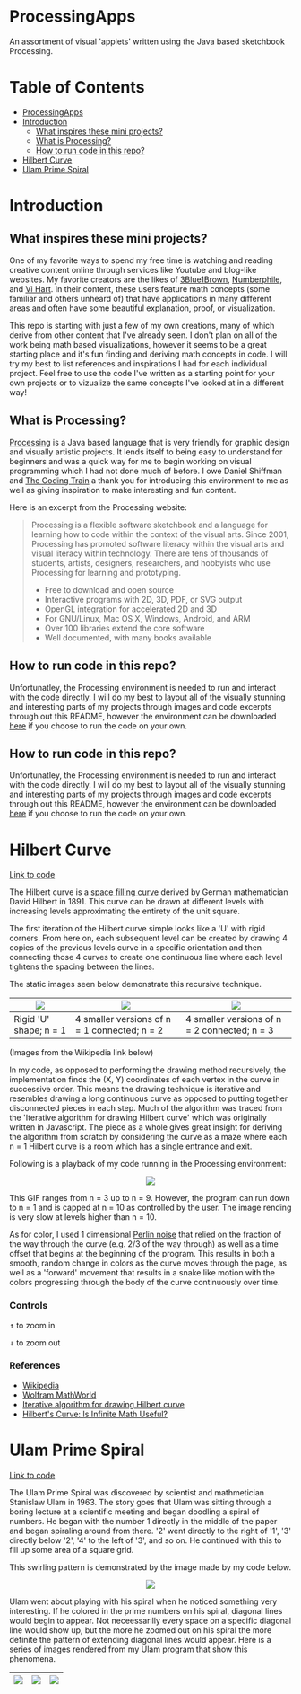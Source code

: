 # ProcessingApps
An assortment of visual 'applets' written using the Java based sketchbook Processing.

# Table of Contents
* [ProcessingApps](#processingapps)
* [Introduction](#introduction)
  * [What inspires these mini projects?](#what-inspires-these-mini-projects)
  * [What is Processing?](#what-is-processing)
  * [How to run code in this repo?](#how-to-run-code-in-this-repo)
* [Hilbert Curve](#hilbert-curve)
* [Ulam Prime Spiral](#ulam-prime-spiral)

# Introduction
## What inspires these mini projects?
One of my favorite ways to spend my free time is watching and reading creative content online through services like Youtube and blog-like websites.
My favorite creators are the likes of [3Blue1Brown](https://www.youtube.com/channel/UCYO_jab_esuFRV4b17AJtAw), [Numberphile](https://www.youtube.com/channel/UCoxcjq-8xIDTYp3uz647V5A), and [Vi Hart](https://www.youtube.com/user/Vihart).
In their content, these users feature math concepts (some familiar and others unheard of) that have applications in many different areas and often have some beautiful explanation, proof, or visualization. 

This repo is starting with just a few of my own creations, many of which derive from other content that I've already seen. I don't plan on all of the work being
math based visualizations, however it seems to be a great starting place and it's fun finding and deriving math concepts in code. 
I will try my best to list references and inspirations I had for each individual project. Feel free to use the code I've written as a starting point for your own projects
or to vizualize the same concepts I've looked at in a different way!

## What is Processing?
[Processing](https://processing.org/) is a Java based language that is very friendly for graphic design and visually artistic projects. It lends itself to being easy to understand for beginners and was a quick way for me to begin working on visual programming which I had not done much of before. I owe Daniel Shiffman and [The Coding Train](http://thecodingtrain.com/) a thank you for introducing this environment to me as well as giving inspiration to make interesting and fun content.

Here is an excerpt from the Processing website:
>Processing is a flexible software sketchbook and a language for learning how to code within the context of the visual arts. Since 2001, Processing has promoted software literacy within the visual arts and visual literacy within technology. There are tens of thousands of students, artists, designers, researchers, and hobbyists who use Processing for learning and prototyping.
>* Free to download and open source
>* Interactive programs with 2D, 3D, PDF, or SVG output
>* OpenGL integration for accelerated 2D and 3D
>* For GNU/Linux, Mac OS X, Windows, Android, and ARM
>* Over 100 libraries extend the core software
>* Well documented, with many books available

## How to run code in this repo?
Unfortunatley, the Processing environment is needed to run and interact with the code directly. I will do my best to layout all of the visually stunning and interesting parts of my projects through images and code excerpts through out this README, however the environment can be downloaded [here](https://processing.org/download/) if you choose to run the code on your own.

## How to run code in this repo?
Unfortunatley, the Processing environment is needed to run and interact with the code directly. I will do my best to layout all of the visually stunning and interesting parts of my projects through images and code excerpts through out this README, however the environment can be downloaded [here](https://processing.org/download/) if you choose to run the code on your own.

# Hilbert Curve
[Link to code](https://github.com/rdslade/ProcessingApps/tree/master/hilbert)

The Hilbert curve is a [space filling curve](https://en.wikipedia.org/wiki/Space-filling_curve) derived by German mathematician David Hilbert in 1891. This curve can be drawn at different levels with increasing levels approximating the entirety of the unit square. 

The first iteration of the Hilbert curve simple looks like a 'U' with rigid corners. From here on, each subsequent level can be created by drawing 4 copies of the previous levels curve in a specific orientation and then connecting those 4 curves to create one continuous line where each level tightens the spacing between the lines.

The static images seen below demonstrate this recursive technique. 

| ![](https://upload.wikimedia.org/wikipedia/commons/thumb/b/b0/Hilbert_curve_1.svg/120px-Hilbert_curve_1.svg.png)  | ![](https://upload.wikimedia.org/wikipedia/commons/thumb/e/ed/Hilbert_curve_2.svg/120px-Hilbert_curve_2.svg.png) | ![](https://upload.wikimedia.org/wikipedia/commons/thumb/0/06/Hilbert_curve_3.svg/120px-Hilbert_curve_3.svg.png)|
| ---------------------- | -------------------------------------------- | -------------------------------------------- |
| Rigid 'U' shape; n = 1 | 4 smaller versions of n = 1 connected; n = 2 | 4 smaller versions of n = 2  connected; n = 3

(Images from the Wikipedia link below)

In my code, as opposed to performing the drawing method recursively, the implementation finds the (X, Y) coordinates of each vertex in the curve in successive order. This means the drawing technique is iterative and resembles drawing a long continuous curve as opposed to putting together disconnected pieces in each step. Much of the algorithm was traced from the 'Iterative algorithm for drawing Hilbert curve' which was originally written in Javascript. The piece as a whole gives great insight for deriving the algorithm from scratch by considering the curve as a maze where each n = 1 Hilbert curve is a room which has a single entrance and exit.

Following is a playback of my code running in the Processing environment:

<center>
	<img src="https://rdslade.github.io/otherPics/hilbert.gif">
</center>

This GIF ranges from n = 3 up to n = 9. However, the program can run down to n = 1 and is capped at n = 10 as controlled by the user. The image rending is very slow at levels higher than n = 10.

As for color, I used 1 dimensional [Perlin noise](https://en.wikipedia.org/wiki/Perlin_noise) that relied on the fraction of the way through the curve (e.g. 2/3 of the way through) as well as a time offset that begins at the beginning of the program. This results in both a smooth, random change in colors as the curve moves through the page, as well as a 'forward' movement that results in a snake like motion with the colors progressing through the body of the curve continuously over time.
### Controls
<kbd>↑</kbd> to zoom in

<kbd>↓</kbd> to zoom out

### References
* [Wikipedia](https://en.wikipedia.org/wiki/Hilbert_curve)
* [Wolfram MathWorld](http://mathworld.wolfram.com/HilbertCurve.html)
* [Iterative algorithm for drawing Hilbert curve](https://marcin-chwedczuk.github.io/iterative-algorithm-for-drawing-hilbert-curve)
* [Hilbert's Curve: Is Infinite Math Useful?](https://www.youtube.com/watch?v=3s7h2MHQtxc&vl=en)

# Ulam Prime Spiral
[Link to code](https://github.com/rdslade/ProcessingApps/tree/master/ulam)

The Ulam Prime Spiral was discovered by scientist and mathmetician Stanislaw Ulam in 1963. The story goes that Ulam was sitting through a boring lecture at a scientific meeting and began doodling a spiral of numbers. He began with the number 1 directly in the middle of the paper and began spiraling around from there. '2' went directly to the right of '1', '3' directly below '2', '4' to the left of '3', and so on. He continued with this to fill up some area of a square grid.

This swirling pattern is demonstrated by the image made by my code below.

<center>
	<img src="https://rdslade.github.io/otherPics/ulam_plain.png">
</center>

Ulam went about playing with his spiral when he noticed something very interesting. If he colored in the prime numbers on his spiral, diagonal lines would begin to appear. Not neceessarilly every space on a specific diagonal line would show up, but the more he zoomed out on his spiral the more definite the pattern of extending diagonal lines would appear. Here is a series of images rendered from my Ulam program that show this phenomena. 

| ![](https://rdslade.github.io/otherPics/ulam_close.png)  | ![](https://rdslade.github.io/otherPics/ulam_mid.png) | ![](https://rdslade.github.io/otherPics/ulam_far.png)|
| ---------------------- | -------------------------------------------- | -------------------------------------------- |

